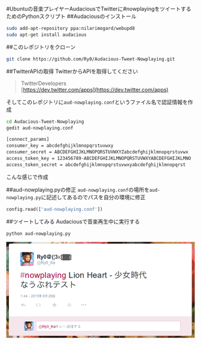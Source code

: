 #Ubuntuの音楽プレイヤーAudaciousでTwitterに#nowplayingをツイートするためのPythonスクリプト
##Audaciousのインストール
```bash
sudo add-apt-repository ppa:nilarimogard/webupd8
sudo apt-get install audacious
```

##このレポジトリをクローン

```bash
git clone https://github.com/Ry0/Audacious-Tweet-Nowplaying.git
```

##TwitterAPIの取得
TwitterからAPIを取得してください

>TwitterDevelopers  
>[https://dev.twitter.com/apps](https://dev.twitter.com/apps)

そしてこのレポジトリに`aud-nowplaying.conf`というファイル名で認証情報を作成

```bash
cd Audacious-Tweet-Nowplaying
gedit aud-nowplaying.conf
```

```html
[connect_params]
consumer_key = abcdefghijklmnopqrstuvwxy
consumer_secret = ABCDEFGHIJKLMNOPQRSTUVWXYZabcdefghijklmnopqrstuvwx
access_token_key = 123456789-ABCDEFGHIJKLMNOPQRSTUVWXYABCDEFGHIJKLMNO
access_token_secret = abcdefghijklmnopqrstuvwxyabcdefghijklmnopqrst
```

こんな感じで作成

##aud-nowplaying.pyの修正
`aud-nowplaying.conf`の場所を`aud-nowplaying.py`に記述してあるのでパスを自分の環境に修正

```python
config.read(['aud-nowplaying.conf'])
```

##ツイートしてみる
Audaciousで音楽再生中に実行する

```bash
python aud-nowplaying.py
```

![img](screenshot.png)